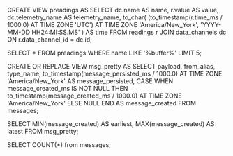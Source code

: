 CREATE VIEW preadings AS
SELECT
    dc.name AS name,
    r.value AS value,
    dc.telemetry_name AS telemetry_name,
    to_char(
        (to_timestamp(r.time_ms / 1000.0) AT TIME ZONE 'UTC') AT TIME ZONE 'America/New_York',
        'YYYY-MM-DD HH24:MI:SS.MS'
    ) AS time
FROM
    readings r
JOIN
    data_channels dc
ON
    r.data_channel_id = dc.id;



SELECT * FROM preadings WHERE name LIKE '%buffer%' LIMIT 5;


CREATE OR REPLACE VIEW msg_pretty AS 
SELECT 
    payload, from_alias, type_name,
    to_timestamp(message_persisted_ms / 1000.0) AT TIME ZONE 'America/New_York' AS message_persisted, 
    CASE 
        WHEN message_created_ms IS NOT NULL THEN to_timestamp(message_created_ms / 1000.0) AT TIME ZONE 'America/New_York' 
        ELSE NULL 
    END AS message_created 
FROM messages;


SELECT MIN(message_created) AS earliest, MAX(message_created) AS latest FROM  msg_pretty;

SELECT COUNT(*) from messages;